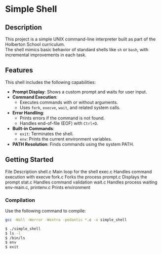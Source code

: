 # Simple Shell

## Description

This project is a simple UNIX command-line interpreter built as part of the Holberton School curriculum.  
The shell mimics basic behavior of standard shells like `sh` or `bash`, with incremental improvements in each task.

## Features

This shell includes the following capabilities:

- **Prompt Display**: Shows a custom prompt and waits for user input.
- **Command Execution**:
  - Executes commands with or without arguments.
  - Uses `fork`, `execve`, `wait`, and related system calls.
- **Error Handling**:
  - Prints errors if the command is not found.
  - Handles end-of-file (EOF) with `Ctrl+D`.
- **Built-in Commands**:
  - `exit`: Terminates the shell.
  - `env`: Prints the current environment variables.
- **PATH Resolution**: Finds commands using the system PATH.

## Getting Started

File	Description
shell.c	Main loop for the shell
exec.c	Handles command execution with execve
fork.c	Forks the process
prompt.c	Displays the prompt
stat.c	Handles command validation
wait.c	Handles process waiting
env-main.c, printenv.c	Prints environment



### Compilation
Use the following command to compile:

```bash
gcc -Wall -Werror -Wextra -pedantic *.c -o simple_shell

$ ./simple_shell
$ ls -l
$ /bin/ls
$ env
$ exit

